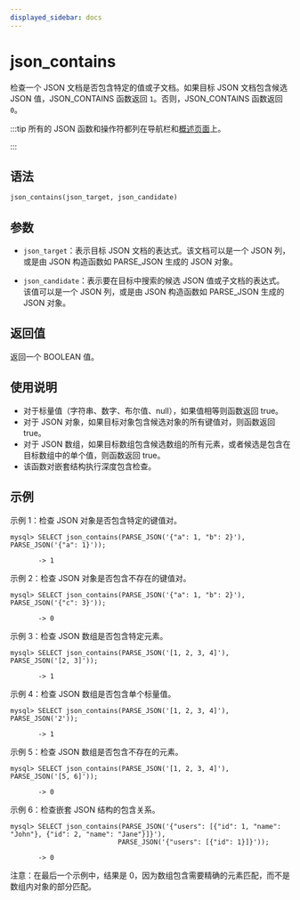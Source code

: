 ```yaml
---
displayed_sidebar: docs
---
```


# json_contains

检查一个 JSON 文档是否包含特定的值或子文档。如果目标 JSON 文档包含候选 JSON 值，JSON_CONTAINS 函数返回 `1`。否则，JSON_CONTAINS 函数返回 `0`。

:::tip
所有的 JSON 函数和操作符都列在导航栏和[概述页面](../overview-of-json-functions-and-operators.md)上。

:::

## 语法

```Haskell
json_contains(json_target, json_candidate)
```

## 参数

- `json_target`：表示目标 JSON 文档的表达式。该文档可以是一个 JSON 列，或是由 JSON 构造函数如 PARSE_JSON 生成的 JSON 对象。

- `json_candidate`：表示要在目标中搜索的候选 JSON 值或子文档的表达式。该值可以是一个 JSON 列，或是由 JSON 构造函数如 PARSE_JSON 生成的 JSON 对象。

## 返回值

返回一个 BOOLEAN 值。

## 使用说明

- 对于标量值（字符串、数字、布尔值、null），如果值相等则函数返回 true。
- 对于 JSON 对象，如果目标对象包含候选对象的所有键值对，则函数返回 true。
- 对于 JSON 数组，如果目标数组包含候选数组的所有元素，或者候选是包含在目标数组中的单个值，则函数返回 true。
- 该函数对嵌套结构执行深度包含检查。

## 示例

示例 1：检查 JSON 对象是否包含特定的键值对。

```plaintext
mysql> SELECT json_contains(PARSE_JSON('{"a": 1, "b": 2}'), PARSE_JSON('{"a": 1}'));

       -> 1
```

示例 2：检查 JSON 对象是否包含不存在的键值对。

```plaintext
mysql> SELECT json_contains(PARSE_JSON('{"a": 1, "b": 2}'), PARSE_JSON('{"c": 3}'));

       -> 0
```

示例 3：检查 JSON 数组是否包含特定元素。

```plaintext
mysql> SELECT json_contains(PARSE_JSON('[1, 2, 3, 4]'), PARSE_JSON('[2, 3]'));

       -> 1
```

示例 4：检查 JSON 数组是否包含单个标量值。

```plaintext
mysql> SELECT json_contains(PARSE_JSON('[1, 2, 3, 4]'), PARSE_JSON('2'));

       -> 1
```

示例 5：检查 JSON 数组是否包含不存在的元素。

```plaintext
mysql> SELECT json_contains(PARSE_JSON('[1, 2, 3, 4]'), PARSE_JSON('[5, 6]'));

       -> 0
```

示例 6：检查嵌套 JSON 结构的包含关系。

```plaintext
mysql> SELECT json_contains(PARSE_JSON('{"users": [{"id": 1, "name": "John"}, {"id": 2, "name": "Jane"}]}'), 
                           PARSE_JSON('{"users": [{"id": 1}]}'));

       -> 0
```

注意：在最后一个示例中，结果是 0，因为数组包含需要精确的元素匹配，而不是数组内对象的部分匹配。